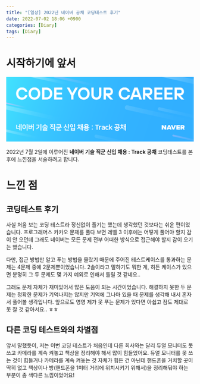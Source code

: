 ```yaml
---
title: "[일상] 2022년 네이버 공채 코딩테스트 후기"
date: 2022-07-02 18:06 +0900
categories: [Diary]
tags: [Diary]
---
```


# 시작하기에 앞서

![Naver](/uploads/1656496065303.png)

2022년 7월 2일에 이루어진 **네이버 기술 직군 신입 채용 : Track 공채** 코딩테스트를 본 후에 느낀점을 서술하려고 합니다.

# 느낀 점

## 코딩테스트 후기

사실 처음 보는 코딩 테스트라 정신없이 풀기는 했는데 생각했던 것보다는 쉬운 편이었습니다. 프로그래머스 카카오 문제를 풀다 보면 레벨 3 이후에는 어떻게 풀어야 할지 감이 안 오던데 그래도 네이버는 모든 문제 전부 어떠한 방식으로 접근해야 할지 감이 오기는 했습니다.

다만, 접근 방법만 알고 푸는 방법을 몰랐기 때문에 주어진 테스트케이스를 통과하는 문제는 4문제 중에 2문제뿐이었습니다. 2솔이라고 말하기도 뭐한 게, 히든 케이스가 있으면 분명히 그 두 문제도 몇 가지 예외로 인해서 틀릴 것 같네요..

그래도 문제 자체가 재미있어서 많은 도움이 되는 시간이었습니다. 해결하지 못한 두 문제는 정확한 문제가 기억나지는 않지만 기억에 그나마 있을 때 문제를 생각해 내서 혼자서 풀어볼 생각입니다. 앞으로도 영영 제가 못 푸는 문제가 있다면 아쉽고 잠도 제대로 못 잘 것 같아서요.. ㅎㅎ

## 다른 코딩 테스트와의 차별점

앞서 말했듯이, 저는 이번 코딩 테스트가 처음인데 다른 회사와는 달리 듀얼 모니터도 못 쓰고 카메라를 계속 켜놓고 책상을 정리해야 해서 많이 힘들었어요. 듀얼 모니터를 못 쓰는 것이 힘들거나 카메라를 계속 켜놓는 것 자체가 힘든 건 아닌데 핸드폰을 거치할 곳이 딱히 없고 책상이나 방(핸드폰을 1미터 거리에 위치시키기 위해서)을 정리해둬야 하는 부분이 좀 색다른 느낌이었어요!
